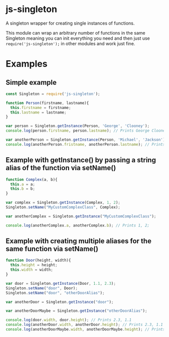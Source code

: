 # js-singleton
A singleton wrapper for creating single instances of functions.

This module can wrap an arbitrary number of functions in the same
Singleton meaning you can init everything you need and then just
use `require('js-singleton');` in other modules and work just fine.

# Examples

## Simple example
```javascript
const Singleton = require('js-singleton');

function Person(firstname, lastname){
  this.firstname = firstname;
  this.lastname = lastname;
}

var person = Singleton.getInstance(Person, 'George', 'Clooney');
console.log(person.firstname, person.lastname); // Prints George Clooney

var anotherPerson = Singleton.getInstance(Person, 'Michael', 'Jackson');
console.log(anotherPerson.fristname, anotherPerson.lastname); // Prints George Clooney
```
## Example with getInstance() by passing a string alias of the function via setName()
```javascript
function Complex(a, b){
  this.a = a;
  this.b = b;
}

var complex = Singleton.getInstance(Complex, 1, 2);
Singleton.setName("MyCustomComplexClass", Complex);

var anotherComplex = Singleton.getInstance("MyCustomComplexClass");

console.log(anotherComplex.a, anotherComplex.b); // Prints 1, 2;
```
## Example with creating multiple aliases for the same function via setName()
```javascript
function Door(height, width){
  this.height = height;
  this.width = width;
}

var door = Singleton.getInstance(Door, 1.1, 2.3);
Singleton.setName("door", Door);
Singleton.setName("door", "otherDoorAlias");

var anotherDoor = Singleton.getInstance("door");

var anotherDoorMaybe = Singleton.getInstance("otherDoorAlias");

console.log(door.width, door.height); // Prints 2.3, 1.1
console.log(anotherDoor.width, anotherDoor.height); // Prints 2.3, 1.1
console.log(anotherDoorMaybe.width, anotherDoorMaybe.height); // Prints 2.3, 1.1
```
